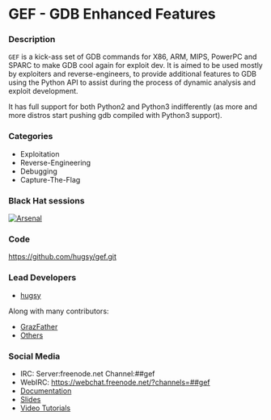 # GEF - GDB Enhanced Features

 
### Description

`GEF` is a kick-ass set of GDB commands for X86, ARM, MIPS, PowerPC and SPARC to make 
GDB cool again for exploit dev. It is aimed to be used mostly by exploiters and reverse-engineers, 
to provide additional features to GDB using the Python API to assist during the process of 
dynamic analysis and exploit development.

It has full support for both Python2 and Python3 indifferently (as more and more distros start 
pushing gdb compiled with Python3 support).


### Categories

 * Exploitation
 * Reverse-Engineering
 * Debugging
 * Capture-The-Flag


### Black Hat sessions

[![Arsenal](https://rawgit.com/toolswatch/badges/master/arsenal/2017.svg)](http://www.toolswatch.org/2017/06/the-black-hat-arsenal-usa-2017-phenomenal-line-up-announced/)


### Code 
https://github.com/hugsy/gef.git

### Lead Developers
 * [hugsy](https://twitter.com/_hugsy_)
 
Along with many contributors:
 * [GrazFather](https://twitter.com/Grazfather)
 * [Others](https://github.com/hugsy/gef/graphs/contributors) 

### Social Media 
 * IRC: Server:freenode.net Channel:##gef
 * WebIRC: https://webchat.freenode.net/?channels=##gef 
 * [Documentation](https://gef.readthedocs.org/en/master/)
 * [Slides](https://blahcat.github.io/static/bhusa_2017/BH-USA-17-Alladoum-GDB-Enhanced-Features.pdf)
 * [Video Tutorials](https://www.youtube.com/playlist?list=PLjAuO31Rg972WeMvdR_57Qu-aVM8T6DkQ)
